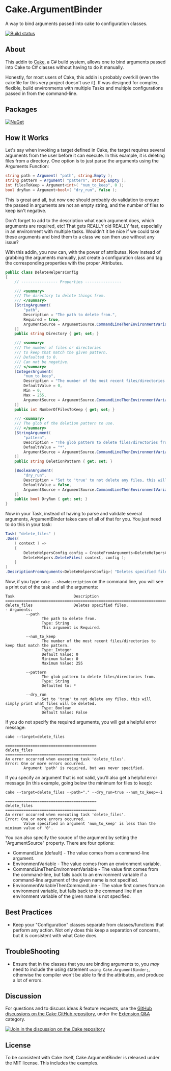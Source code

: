 Cake.ArgumentBinder
=========
A way to bind arguments passed into cake to configuration classes.

[![Build status](https://ci.appveyor.com/api/projects/status/p8qx0ee022gy9r9i?svg=true)](https://ci.appveyor.com/project/cakecontrib/cake-argumentbinder)

About
--------
This addin to [Cake](https://github.com/cake-build/cake), a C# build system, allows one to bind arguments passed into Cake
to C# classes without having to do it manually.

Honestly, for most users of Cake, this addin is probably overkill (even the cakefile for this very project doesn't use it).
If was designed for complex, flexible, build environments with multiple Tasks and multiple configurations passed in from the command-line.

Packages
--------
[![NuGet](https://img.shields.io/nuget/v/Cake.ArgumentBinder.svg)](https://www.nuget.org/packages/Cake.ArgumentBinder/) 

How it Works
--------
Let's say when invoking a target defined in Cake, the target requires several arguments from the user before it can execute.  In this example, it is deleting files from a directory.
One option is to just parse the arguments using the Arguments Function:

```C#
string path = Argument( "path", string.Empty );
string pattern = Argument( "pattern", string.Empty );
int filesToKeep = Argument<int>( "num_to_keep", 0 );
bool dryRun = Argument<bool>( "dry_run", false );
```

This is great and all, but now one should probably do validation to ensure the passed in arguments
are not an empty string, and the number of files to keep isn't negative.

Don't forget to add to the description what each argument does, which arguments are required, etc!  That gets REALLY old REALLY fast, especially in an environment with multiple tasks.
Wouldn't it be nice if we could take these arguments and bind them to a class we can then use without any issue?

With this addin, you now can, with the power of attributes.  Now instead of grabbing the arguments manually, just create a configuration class
and tag the corresponding properties with the proper Attributes.

```C#
public class DeleteHelpersConfig
{
    // ---------------- Properties ----------------

    /// <summary>
    /// The directory to delete things from.
    /// </summary>
    [StringArgument(
        "path",
        Description = "The path to delete from.",
        Required = true,
        ArgumentSource = ArgumentSource.CommandLineThenEnvironmentVariable
    )]
    public string Directory { get; set; }

    /// <summary>
    /// The number of files or directories 
    /// to keep that match the given pattern.
    /// Defaulted to 0.
    /// Can not be negative.
    /// </summary>
    [IntegerArgument(
        "num_to_keep",
        Description = "The number of the most recent files/directories to keep that match the pattern.",
        DefaultValue = 0,
        Min = 0,
        Max = 255,
        ArgumentSource = ArgumentSource.CommandLineThenEnvironmentVariable
    )]
    public int NumberOfFilesToKeep { get; set; }

    /// <summary>
    /// The glob of the deletion pattern to use.
    /// </summary>
    [StringArgument(
        "pattern",
        Description = "The glob pattern to delete files/directories from.",
        DefaultValue = "*",
        ArgumentSource = ArgumentSource.CommandLineThenEnvironmentVariable
    )]
    public string DeletionPattern { get; set; }

    [BooleanArgument(
        "dry_run",
        Description = "Set to 'true' to not delete any files, this will simply print what files will be deleted.",
        DefaultValue = false,
        ArgumentSource = ArgumentSource.CommandLineThenEnvironmentVariable
    )]
    public bool DryRun { get; set; }
}
```

Now in your Task, instead of having to parse and validate several arguments, ArgumentBinder takes care of all of that for you.  You just need to do this in your task:

```C#
Task( "delete_files" )
.Does(
    ( context ) =>
    {
        DeleteHelpersConfig config = CreateFromArguments<DeleteHelpersConfig>();
        DeleteHelpers.DeleteFiles( context, config );
    }
)
.DescriptionFromArguments<DeleteHelpersConfig>( "Deletes specified files." );
```

Now, if you type ```cake --showdescription``` on the command line, you will see a print out of the task and
all the arguments:

```
Task                          Description
================================================================================
delete_files                  Deletes specified files.
- Arguments:
         --path
                The path to delete from.
                Type: String
                This argument is Required.

         --num_to_keep
                The number of the most recent files/directories to keep that match the pattern.
                Type: Integer
                Default Value: 0
                Minimum Value: 0
                Maximum Value: 255

         --pattern
                The glob pattern to delete files/directories from.
                Type: String
                Defaulted to: *

         --dry_run
                Set to 'true' to not delete any files, this will simply print what files will be deleted.
                Type: Boolean
                Default Value: False
```

If you do not specify the required arguments, you will get a helpful error message:

```
cake --target=delete_files

========================================
delete_files
========================================
An error occurred when executing task 'delete_files'.
Error: One or more errors occurred.
        Argument 'path' is required, but was never specified.
```

If you specify an argument that is not valid, you'll also get a helpful error message (in this example, going below the minimum for files to keep):

```
cake --target=delete_files --path="." --dry_run=true --num_to_keep=-1

========================================
delete_files
========================================
An error occurred when executing task 'delete_files'.
Error: One or more errors occurred.
        Value specified in argument 'num_to_keep' is less than the minimum value of '0'.
```

You can also specify the source of the argument by setting the "ArgumentSource" property.  There are four options:
* CommandLine (default) - The value comes from a command-line argument.
* EnvironmentVariable - The value comes from an environment variable.
* CommandLineThenEnvironmentVariable - The value first comes from the command-line, but falls back to an environment variable
                                       if a command-line argument of the given name is not specified.
* EnvironmentVariableThenCommandLine - The value first comes from an environment variable, but falls back to the command line
                                       if an environment variable of the given name is not specified.

Best Practices
--------
* Keep your "Configuration" classes separate from classes/functions that perform any action. 
  Not only does this keep a separation of concerns, but it is consistent with what Cake does.

TroubleShooting
--------
* Ensure that in the classes that you are binding arguments to, you _may_ need to include the using statement ```using Cake.ArgumentBinder;```,
  otherwise the compiler won't be able to find the attributes, and produce a lot of errors.

Discussion
--------
For questions and to discuss ideas & feature requests, use the [GitHub discussions on the Cake GitHub repository](https://github.com/cake-build/cake/discussions), under the [Extension Q&A](https://github.com/cake-build/cake/discussions/categories/extension-q-a) category.

[![Join in the discussion on the Cake repository](https://img.shields.io/badge/GitHub-Discussions-green?logo=github)](https://github.com/cake-build/cake/discussions)

License
--------
To be consistent with Cake itself, Cake.ArgumentBinder is released under the MIT license.  This includes the examples.
